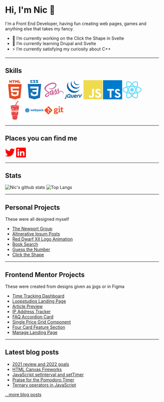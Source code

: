 # Hi, I'm Nic 👋

I'm a Front End Developer, having fun creating web pages, games and anything else that takes my fancy.

- 🔭 I’m currently working on the Click the Shape in Svelte
- 🌱 I’m currently learning Drupal and Svelte
- ⚡ I’m currently satisfying my curiosity about C++

---

## Skills

<img height="64" alt="HTML5" src="https://raw.githubusercontent.com/devicons/devicon/master/icons/html5/html5-plain-wordmark.svg" /><img height="64" alt="CSS3" src="https://raw.githubusercontent.com/devicons/devicon/master/icons/css3/css3-plain-wordmark.svg" /><img height="64" alt="SASS" src="https://raw.githubusercontent.com/devicons/devicon/master/icons/sass/sass-original.svg" /><img height="64" alt="jQuery" src="https://raw.githubusercontent.com/devicons/devicon/master/icons/jquery/jquery-plain-wordmark.svg" /><img height="64" alt="JavaScript" src="https://raw.githubusercontent.com/devicons/devicon/master/icons/javascript/javascript-plain.svg" /><img height="64" alt="TypeScript" src="https://raw.githubusercontent.com/devicons/devicon/master/icons/typescript/typescript-plain.svg" /><img height="64" alt="React" src="https://raw.githubusercontent.com/devicons/devicon/master/icons/react/react-original.svg" /><img height="64" alt="Gulp" src="https://raw.githubusercontent.com/devicons/devicon/master/icons/gulp/gulp-plain.svg" /><img height="64" alt="Webpack" src="https://raw.githubusercontent.com/devicons/devicon/master/icons/webpack/webpack-plain-wordmark.svg" /><img height="64" alt="Git" src="https://raw.githubusercontent.com/devicons/devicon/master/icons/git/git-plain-wordmark.svg" />
                                                                                                                                           
---

## Places you can find me

[<img height="32" width="32" alt="Twitter" src="images/twitter.svg" />](https://www.twitter.com/nicm4242) [<img height="32" width="32" alt="LinkedIn" src="images/linkedin.svg" />](https://www.linkedin.com/in/nicmayer42/)


---

## Stats

![Nic's github stats](https://github-readme-stats.vercel.app/api?username=nicm42&show_icons=true&hide_rank=true&title_color=f1262e&icon_color=f1262e) ![Top Langs](https://github-readme-stats.vercel.app/api/top-langs/?username=nicm42&layout=compact)


---

## Personal Projects
These were all designed myself
- [The Newport Group](https://github.com/nicm42/The-Newport-Group)
- [Altnerative Ipsum Posts](https://github.com/nicm42/wordpress-lorem)
- [Red Dwarf XII Logo Animation](https://github.com/nicm42/Red-Dwarf-XII-animation)
- [Book Search](https://github.com/nicm42/Bookfinder)
- [Guess the Number](https://github.com/nicm42/Guess-the-Number)
- [Click the Shape](https://github.com/nicm42/clickthedot)

---

## Frontend Mentor Projects
These were created from designs given as jpgs or in Figma
- [Time Tracking Dashboard](https://github.com/nicm42/time-tracking-dashboard)
- [Loopstudios Landing Page](https://github.com/nicm42/loopstudios-landing-page)
- [Article Preview](https://github.com/nicm42/article-preview)
- [IP Address Tracker](https://github.com/nicm42/ip-address-tracker)
- [FAQ Accordion Card](https://github.com/nicm42/faq-accordion-card-main)
- [Single Price Grid Component](https://github.com/nicm42/single-price-grid-component)
- [Four Card Feature Section](https://github.com/nicm42/four-card-feature-section)
- [Manage Landing Page](https://github.com/nicm42/Manage-Landing-Page)

---

## Latest blog posts

<!-- HASHNODE:START -->
- [2021 review and 2022 goals](https://blog.nicm42.co.uk/2021-review-and-2022-goals)
- [HTML Canvas Fireworks](https://blog.nicm42.co.uk/html-canvas-fireworks)
- [JavaScript setInterval and setTimer](https://blog.nicm42.co.uk/javascript-setinterval-and-settimer)
- [Praise for the Pomodoro Timer](https://blog.nicm42.co.uk/praise-for-the-pomodoro-timer)
- [Ternary operators in JavaScript](https://blog.nicm42.co.uk/ternary-operators-in-javascript)
<!-- HASHNODE:END -->

[...more blog posts](https://nicm42.hashnode.dev/)

<!-- **nicm42/nicm42** is a ✨ _special_ ✨ repository because its `README.md` (this file) appears on your GitHub profile.

Here are some ideas to get you started:

- 🔭 I’m currently working on ...
- 🌱 I’m currently learning ...
- 👯 I’m looking to collaborate on ...
- 🤔 I’m looking for help with ...
- 💬 Ask me about ...
- 📫 How to reach me: ...
- 😄 Pronouns: ...
- ⚡ Fun fact: ...
-->
